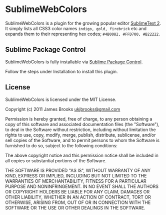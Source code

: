SublimeWebColors
================

SublimeWebColors is a plugin for the growing popular editor [SublimeText 2](http://www.sublimetext.com/dev). It simply lists all CSS3 color names `indigo, gold, firebrick` etc and expands them to their representing hex codes; `#4B0082, #FFD700, #B22222`.

Sublime Package Control
-----------------------

SublimeWebColors is fully installable via [Sublime Package Control](http://github.com/wbond/sublime_package_control).

Follow the steps under Installation to install this plugin.

License
-------

SublimeWebColors is licensed under the MIT License.

Copyright (c) 2011 James Brooks <ukjbrooks@gmail.com>

Permission is hereby granted, free of charge, to any person obtaining a copy of this software and associated documentation files (the "Software"), to deal in the Software without restriction, including without limitation the rights to use, copy, modify, merge, publish, distribute, sublicense, and/or sell copies of the Software, and to permit persons to whom the Software is furnished to do so, subject to the following conditions:

The above copyright notice and this permission notice shall be included in all copies or substantial portions of the Software.

THE SOFTWARE IS PROVIDED "AS IS", WITHOUT WARRANTY OF ANY KIND, EXPRESS OR IMPLIED, INCLUDING BUT NOT LIMITED TO THE WARRANTIES OF MERCHANTABILITY, FITNESS FOR A PARTICULAR PURPOSE AND NONINFRINGEMENT. IN NO EVENT SHALL THE AUTHORS OR COPYRIGHT HOLDERS BE LIABLE FOR ANY CLAIM, DAMAGES OR OTHER LIABILITY, WHETHER IN AN ACTION OF CONTRACT, TORT OR OTHERWISE, ARISING FROM, OUT OF OR IN CONNECTION WITH THE SOFTWARE OR THE USE OR OTHER DEALINGS IN THE SOFTWARE.